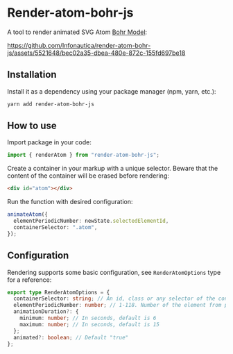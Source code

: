 # Render-atom-bohr-js

A tool to render animated SVG Atom [Bohr Model](https://en.wikipedia.org/wiki/Bohr_model):

https://github.com/Infonautica/render-atom-bohr-js/assets/5521648/bec02a35-dbea-480e-872c-155fd697be18



## Installation

Install it as a dependency using your package manager (npm, yarn, etc.):

```sh
yarn add render-atom-bohr-js
```

## How to use

Import package in your code:

```ts
import { renderAtom } from "render-atom-bohr-js";
```

Create a container in your markup with a unique selector. Beware that the content of the container will be erased before rendering:

```html
<div id="atom"></div>
```

Run the function with desired configuration:

```ts
animateAtom({
  elementPeriodicNumber: newState.selectedElementId,
  containerSelector: ".atom",
});
```

## Configuration

Rendering supports some basic configuration, see `RenderAtomOptions` type for a reference:

```ts
export type RenderAtomOptions = {
  containerSelector: string; // An id, class or any selector of the container that will contain svg
  elementPeriodicNumber: number; // 1-118. Number of the element from periodic table
  animationDuration?: {
    minimum: number; // In seconds, default is 6
    maximum: number; // In seconds, default is 15
  };
  animated?: boolean; // Default "true"
};
```
